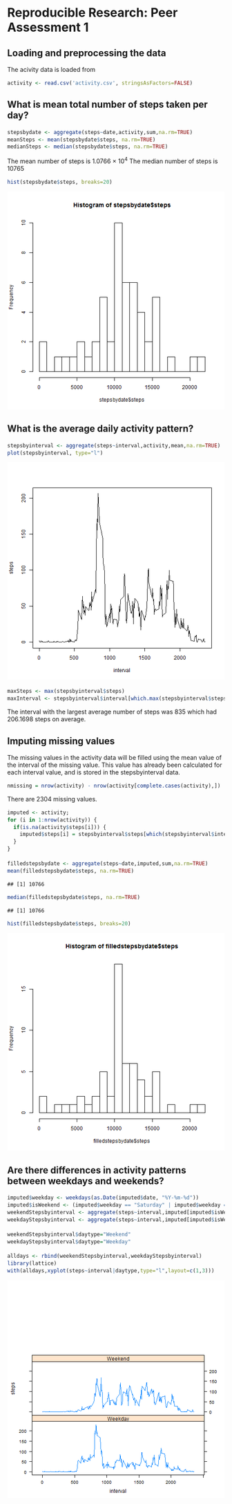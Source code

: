 Reproducible Research: Peer Assessment 1
=========================================

## Loading and preprocessing the data
The acivity data is loaded from 

```r
activity <- read.csv('activity.csv', stringsAsFactors=FALSE)
```

## What is mean total number of steps taken per day?

```r
stepsbydate <- aggregate(steps~date,activity,sum,na.rm=TRUE)
meanSteps <- mean(stepsbydate$steps, na.rm=TRUE)
medianSteps <- median(stepsbydate$steps, na.rm=TRUE)
```
The mean number of steps is 1.0766 &times; 10<sup>4</sup>
The median number of steps is 10765

```r
hist(stepsbydate$steps, breaks=20)
```

![plot of chunk unnamed-chunk-3](figure/unnamed-chunk-3.png) 


## What is the average daily activity pattern?

```r
stepsbyinterval <- aggregate(steps~interval,activity,mean,na.rm=TRUE)
plot(stepsbyinterval, type="l")
```

![plot of chunk unnamed-chunk-4](figure/unnamed-chunk-4.png) 

```r
maxSteps <- max(stepsbyinterval$steps)
maxInterval <- stepsbyinterval$interval[which.max(stepsbyinterval$steps)]
```
The interval with the largest average number of steps was 835 which had 206.1698 steps on average.

## Imputing missing values
The missing values in the activity data will be filled using the mean value of the interval of the missing value. This value has already been calculated for each interval value, and is stored in the stepsbyinterval data. 

```r
nmissing = nrow(activity) - nrow(activity[complete.cases(activity),])
```
There are 2304 missing values.

```r
imputed <- activity;
for (i in 1:nrow(activity)) {
  if(is.na(activity$steps[i])) {
    imputed$steps[i] = stepsbyinterval$steps[which(stepsbyinterval$interval == activity$interval[i])]
  }
}

filledstepsbydate <- aggregate(steps~date,imputed,sum,na.rm=TRUE)
mean(filledstepsbydate$steps, na.rm=TRUE)
```

```
## [1] 10766
```

```r
median(filledstepsbydate$steps, na.rm=TRUE)
```

```
## [1] 10766
```

```r
hist(filledstepsbydate$steps, breaks=20)
```

![plot of chunk unnamed-chunk-6](figure/unnamed-chunk-6.png) 
## Are there differences in activity patterns between weekdays and weekends?

```r
imputed$weekday <- weekdays(as.Date(imputed$date, "%Y-%m-%d"))
imputed$isWeekend <- (imputed$weekday == "Saturday" | imputed$weekday == "Sunday")
weekendStepsbyinterval <- aggregate(steps~interval,imputed[imputed$isWeekend == TRUE,],mean)
weekdayStepsbyinterval <- aggregate(steps~interval,imputed[imputed$isWeekend == FALSE,],mean)

weekendStepsbyinterval$daytype="Weekend"
weekdayStepsbyinterval$daytype="Weekday"

alldays <- rbind(weekendStepsbyinterval,weekdayStepsbyinterval)
library(lattice)
with(alldays,xyplot(steps~interval|daytype,type="l",layout=c(1,3)))
```

![plot of chunk unnamed-chunk-7](figure/unnamed-chunk-7.png) 
